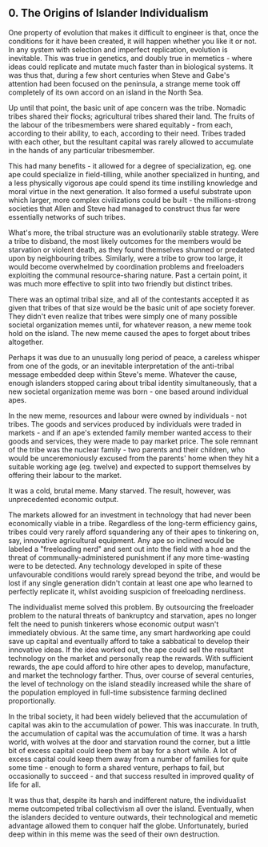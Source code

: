 ## 0. The Origins of Islander Individualism

One property of evolution that makes it difficult to engineer is that, once the conditions for it have been created, it will happen whether you like it or not. In any system with selection and imperfect replication, evolution is inevitable. This was true in genetics, and doubly true in memetics - where ideas could replicate and mutate much faster than in biological systems. It was thus that, during a few short centuries when Steve and Gabe's attention had been focused on the peninsula, a strange meme took off completely of its own accord on an island in the North Sea.

Up until that point, the basic unit of ape concern was the tribe. Nomadic tribes shared their flocks; agricultural tribes shared their land. The fruits of the labour of the tribesmembers were shared equitably - from each, according to their ability, to each, according to their need. Tribes traded with each other, but the resultant capital was rarely allowed to accumulate in the hands of any particular tribesmember.

This had many benefits - it allowed for a degree of specialization, eg. one ape could specialize in field-tilling, while another specialized in hunting, and a less physically vigorous ape could spend its time instilling knowledge and moral virtue in the next generation. It also formed a useful substrate upon which larger, more complex civilizations could be built - the millions-strong societies that Allen and Steve had managed to construct thus far were essentially networks of such tribes.

What's more, the tribal structure was an evolutionarily stable strategy. Were a tribe to disband, the most likely outcomes for the members would be starvation or violent death, as they found themselves shunned or predated upon by neighbouring tribes. Similarly, were a tribe to grow too large, it would become overwhelmed by coordination problems and freeloaders exploiting the communal resource-sharing nature. Past a certain point, it was much more effective to split into two friendly but distinct tribes.

There was an optimal tribal size, and all of the contestants accepted it as given that tribes of that size would be the basic unit of ape society forever. They didn't even realize that tribes were simply one of many possible societal organization memes until, for whatever reason, a new meme took hold on the island. The new meme caused the apes to forget about tribes altogether.

Perhaps it was due to an unusually long period of peace, a careless whisper from one of the gods, or an inevitable interpretation of the anti-tribal message embedded deep within Steve's meme. Whatever the cause, enough islanders stopped caring about tribal identity simultaneously, that a new societal organization meme was born - one based around individual apes.

In the new meme, resources and labour were owned by individuals - not tribes. The goods and services produced by individuals were traded in markets - and if an ape's extended family member wanted access to their goods and services, they were made to pay market price. The sole remnant of the tribe was the nuclear family - two parents and their children, who would be unceremoniously excused from the parents' home when they hit a suitable working age (eg. twelve) and expected to support themselves by offering their labour to the market.

It was a cold, brutal meme. Many starved. The result, however, was unprecedented economic output.

The markets allowed for an investment in technology that had never been economically viable in a tribe. Regardless of the long-term efficiency gains, tribes could very rarely afford squandering any of their apes to tinkering on, say, innovative agricultural equipment. Any ape so inclined would be labeled a "freeloading nerd" and sent out into the field with a hoe and the threat of communally-administered punishment if any more time-wasting were to be detected. Any technology developed in spite of these unfavourable conditions would rarely spread beyond the tribe, and would be lost if any single generation didn't contain at least one ape who learned to perfectly replicate it, whilst avoiding suspicion of freeloading nerdiness.

The individualist meme solved this problem. By outsourcing the freeloader problem to the natural threats of bankruptcy and starvation, apes no longer felt the need to punish tinkerers whose economic output wasn't immediately obvious. At the same time, any smart hardworking ape could save up capital and eventually afford to take a sabbatical to develop their innovative ideas. If the idea worked out, the ape could sell the resultant technology on the market and personally reap the rewards. With sufficient rewards, the ape could afford to hire other apes to develop, manufacture, and market the technology farther. Thus, over course of several centuries, the level of technology on the island steadily increased while the share of the population employed in full-time subsistence farming declined proportionally.

In the tribal society, it had been widely believed that the accumulation of capital was akin to the accumulation of power. This was inaccurate. In truth, the accumulation of capital was the accumulation of time. It was a harsh world, with wolves at the door and starvation round the corner, but a little bit of excess capital could keep them at bay for a short while. A lot of excess capital could keep them away from a number of families for quite some time - enough to form a shared venture, perhaps to fail, but occasionally to succeed - and that success resulted in improved quality of life for all.

It was thus that, despite its harsh and indifferent nature, the individualist meme outcompeted tribal collectivism all over the island. Eventually, when the islanders decided to venture outwards, their technological and memetic advantage allowed them to conquer half the globe. Unfortunately, buried deep within in this meme was the seed of their own destruction.
